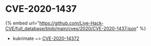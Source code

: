 # CVE-2020-1437
{% embed url="https://github.com/Live-Hack-CVE/full_database/blob/main/cves/2020/CVE-2020-1437.json" %}

* kukrimate ~> [CVE-2020-14372](https://www.alice-snow.ru/2020/database/cve-2020-1437/cve-2020-14372-kukrimate)